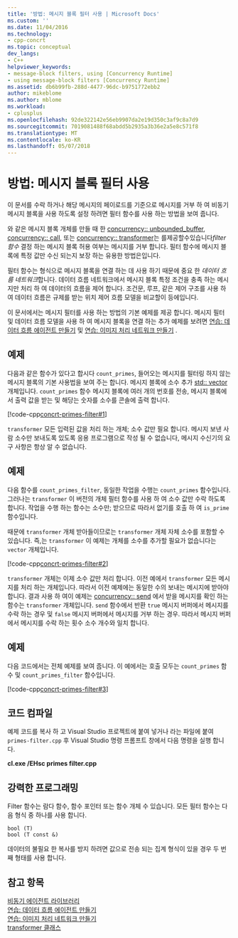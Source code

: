 ```yaml
---
title: '방법: 메시지 블록 필터 사용 | Microsoft Docs'
ms.custom: ''
ms.date: 11/04/2016
ms.technology:
- cpp-concrt
ms.topic: conceptual
dev_langs:
- C++
helpviewer_keywords:
- message-block filters, using [Concurrency Runtime]
- using message-block filters [Concurrency Runtime]
ms.assetid: db6b99fb-288d-4477-96dc-b9751772ebb2
author: mikeblome
ms.author: mblome
ms.workload:
- cplusplus
ms.openlocfilehash: 92de322142e56eb9907da2e19d350c3af9c8a7d9
ms.sourcegitcommit: 7019081488f68abdd5b2935a3b36e2a5e8c571f8
ms.translationtype: MT
ms.contentlocale: ko-KR
ms.lasthandoff: 05/07/2018
---
```

# <a name="how-to-use-a-message-block-filter"></a>방법: 메시지 블록 필터 사용
이 문서를 수락 하거나 해당 메시지의 페이로드를 기준으로 메시지를 거부 하 여 비동기 메시지 블록을 사용 하도록 설정 하려면 필터 함수를 사용 하는 방법을 보여 줍니다.  
  
 와 같은 메시지 블록 개체를 만들 때 한 [concurrency:: unbounded_buffer](reference/unbounded-buffer-class.md), [concurrency:: call](../../parallel/concrt/reference/call-class.md), 또는 [concurrency:: transformer](../../parallel/concrt/reference/transformer-class.md)는 를제공할수있습니다*filter 함수* 결정 하는 메시지 블록 허용 여부는 메시지를 거부 합니다. 필터 함수에 메시지 블록에 특정 값만 수신 되는지 보장 하는 유용한 방법은입니다.  
  
 필터 함수는 형식으로 메시지 블록을 연결 하는 데 사용 하기 때문에 중요 한 *데이터 흐름 네트워크*합니다. 데이터 흐름 네트워크에서 메시지 블록 특정 조건을 충족 하는 메시지만 처리 하 여 데이터의 흐름을 제어 합니다. 조건문, 루프, 같은 제어 구조를 사용 하 여 데이터 흐름은 규제를 받는 위치 제어 흐름 모델을 비교할이 등에입니다.  
  
 이 문서에서는 메시지 필터를 사용 하는 방법의 기본 예제를 제공 합니다. 메시지 필터 및 데이터 흐름 모델을 사용 하 여 메시지 블록을 연결 하는 추가 예제를 보려면 [연습: 데이터 흐름 에이전트 만들기](../../parallel/concrt/walkthrough-creating-a-dataflow-agent.md) 및 [연습: 이미지 처리 네트워크 만들기](../../parallel/concrt/walkthrough-creating-an-image-processing-network.md) .  
  
## <a name="example"></a>예제  
 다음과 같은 함수가 있다고 합시다 `count_primes`, 들어오는 메시지를 필터링 하지 않는 메시지 블록의 기본 사용법을 보여 주는 합니다. 메시지 블록에 소수 추가 [std:: vector](../../standard-library/vector-class.md) 개체입니다. `count_primes` 함수 메시지 블록에 여러 개의 번호를 전송, 메시지 블록에서 출력 값을 받는 및 해당는 숫자를 소수를 콘솔에 출력 합니다.  
  
 [!code-cpp[concrt-primes-filter#1](../../parallel/concrt/codesnippet/cpp/how-to-use-a-message-block-filter_1.cpp)]  
  
 `transformer` 모든 입력된 값을 처리 하는 개체; 소수 값만 필요 합니다. 메시지 보낸 사람 소수만 보내도록 있도록 응용 프로그램으로 작성 될 수 없습니다, 메시지 수신기의 요구 사항은 항상 알 수 없습니다.  
  
## <a name="example"></a>예제  
 다음 함수를 `count_primes_filter`, 동일한 작업을 수행는 `count_primes` 함수입니다. 그러나는 `transformer` 이 버전의 개체 필터 함수를 사용 하 여 소수 값만 수락 하도록 합니다. 작업을 수행 하는 함수는 소수만; 받으므로 따라서 없기를 호출 하 여 `is_prime` 함수입니다.  
  
 때문에 `transformer` 개체 받아들이므로는 `transformer` 개체 자체 소수를 포함할 수 있습니다. 즉,는 `transformer` 이 예제는 개체를 소수를 추가할 필요가 없습니다는 `vector` 개체입니다.  
  
 [!code-cpp[concrt-primes-filter#2](../../parallel/concrt/codesnippet/cpp/how-to-use-a-message-block-filter_2.cpp)]  
  
 `transformer` 개체는 이제 소수 값만 처리 합니다. 이전 예에서 `transformer` 모든 메시지를 처리 하는 개체입니다. 따라서 이전 예제에는 동일한 수의 보내는 메시지에 받아야 합니다. 결과 사용 하 여이 예제는 [concurrency:: send](reference/concurrency-namespace-functions.md#send) 에서 받을 메시지를 확인 하는 함수는 `transformer` 개체입니다. `send` 함수에서 반환 `true` 메시지 버퍼에서 메시지를 수락 하는 경우 및 `false` 메시지 버퍼에서 메시지를 거부 하는 경우. 따라서 메시지 버퍼에서 메시지를 수락 하는 횟수 소수 개수와 일치 합니다.  
  
## <a name="example"></a>예제  
 다음 코드에서는 전체 예제를 보여 줍니다. 이 예에서는 호출 모두는 `count_primes` 함수 및 `count_primes_filter` 함수입니다.  
  
 [!code-cpp[concrt-primes-filter#3](../../parallel/concrt/codesnippet/cpp/how-to-use-a-message-block-filter_3.cpp)]  
  
## <a name="compiling-the-code"></a>코드 컴파일  
 예제 코드를 복사 하 고 Visual Studio 프로젝트에 붙여 넣거나 라는 파일에 붙여 `primes-filter.cpp` 후 Visual Studio 명령 프롬프트 창에서 다음 명령을 실행 합니다.  
  
 **cl.exe /EHsc primes filter.cpp**  
  
## <a name="robust-programming"></a>강력한 프로그래밍  
 Filter 함수는 람다 함수, 함수 포인터 또는 함수 개체 수 있습니다. 모든 필터 함수는 다음 형식 중 하나를 사용 합니다.  
  
```Output  
bool (T)  
bool (T const &)  
```  
  
 데이터의 불필요 한 복사를 방지 하려면 값으로 전송 되는 집계 형식이 있을 경우 두 번째 형태를 사용 합니다.  
  
## <a name="see-also"></a>참고 항목  
 [비동기 에이전트 라이브러리](../../parallel/concrt/asynchronous-agents-library.md)   
 [연습: 데이터 흐름 에이전트 만들기](../../parallel/concrt/walkthrough-creating-a-dataflow-agent.md)   
 [연습: 이미지 처리 네트워크 만들기](../../parallel/concrt/walkthrough-creating-an-image-processing-network.md)   
 [transformer 클래스](../../parallel/concrt/reference/transformer-class.md)
